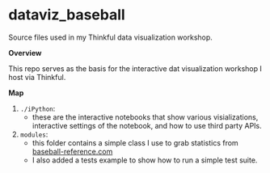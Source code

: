 # dataviz_baseball
Source files used in my Thinkful data visualization workshop.

__Overview__

This repo serves as the basis for the interactive dat visualization workshop I host via Thinkful.

__Map__

1. `./iPython`:
    * these are the interactive notebooks that show various visializations, interactive settings of the notebook, and how to use third party APIs.
2. `modules`:
    * this folder contains a simple class I use to grab statistics from [baseball-reference.com](http://baseball-reference.com)
    * I also added a tests example to show how to run a simple test suite.
